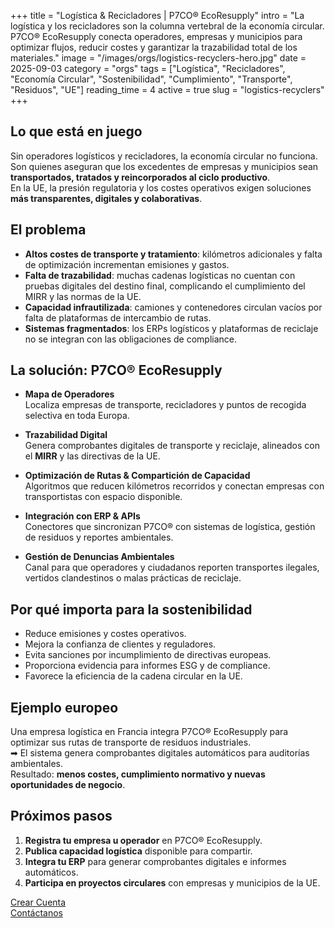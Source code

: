 +++
title = "Logística & Recicladores | P7CO® EcoResupply"
intro = "La logística y los recicladores son la columna vertebral de la economía circular. P7CO® EcoResupply conecta operadores, empresas y municipios para optimizar flujos, reducir costes y garantizar la trazabilidad total de los materiales."
image = "/images/orgs/logistics-recyclers-hero.jpg"
date = 2025-09-03
category = "orgs"
tags = ["Logística", "Recicladores", "Economía Circular", "Sostenibilidad", "Cumplimiento", "Transporte", "Residuos", "UE"]
reading_time = 4
active = true
slug = "logistics-recyclers"
+++

## Lo que está en juego
Sin operadores logísticos y recicladores, la economía circular no funciona.  
Son quienes aseguran que los excedentes de empresas y municipios sean **transportados, tratados y reincorporados al ciclo productivo**.  
En la UE, la presión regulatoria y los costes operativos exigen soluciones **más transparentes, digitales y colaborativas**.

## El problema
- **Altos costes de transporte y tratamiento**: kilómetros adicionales y falta de optimización incrementan emisiones y gastos.  
- **Falta de trazabilidad**: muchas cadenas logísticas no cuentan con pruebas digitales del destino final, complicando el cumplimiento del MIRR y las normas de la UE.  
- **Capacidad infrautilizada**: camiones y contenedores circulan vacíos por falta de plataformas de intercambio de rutas.  
- **Sistemas fragmentados**: los ERPs logísticos y plataformas de reciclaje no se integran con las obligaciones de compliance.  

## La solución: P7CO® EcoResupply
- **Mapa de Operadores**  
  Localiza empresas de transporte, recicladores y puntos de recogida selectiva en toda Europa.  

- **Trazabilidad Digital**  
  Genera comprobantes digitales de transporte y reciclaje, alineados con el **MIRR** y las directivas de la UE.  

- **Optimización de Rutas & Compartición de Capacidad**  
  Algoritmos que reducen kilómetros recorridos y conectan empresas con transportistas con espacio disponible.  

- **Integración con ERP & APIs**  
  Conectores que sincronizan P7CO® con sistemas de logística, gestión de residuos y reportes ambientales.  

- **Gestión de Denuncias Ambientales**  
  Canal para que operadores y ciudadanos reporten transportes ilegales, vertidos clandestinos o malas prácticas de reciclaje.  

## Por qué importa para la sostenibilidad
- Reduce emisiones y costes operativos.  
- Mejora la confianza de clientes y reguladores.  
- Evita sanciones por incumplimiento de directivas europeas.  
- Proporciona evidencia para informes ESG y de compliance.  
- Favorece la eficiencia de la cadena circular en la UE.  

## Ejemplo europeo
Una empresa logística en Francia integra P7CO® EcoResupply para optimizar sus rutas de transporte de residuos industriales.  
➡ El sistema genera comprobantes digitales automáticos para auditorías ambientales.  
Resultado: **menos costes, cumplimiento normativo y nuevas oportunidades de negocio**.  

## Próximos pasos
1. **Registra tu empresa u operador** en P7CO® EcoResupply.  
2. **Publica capacidad logística** disponible para compartir.  
3. **Integra tu ERP** para generar comprobantes digitales e informes automáticos.  
4. **Participa en proyectos circulares** con empresas y municipios de la UE.  

[Crear Cuenta](/es/Account/Register)  
[Contáctanos](/es/Home/Contact)  
